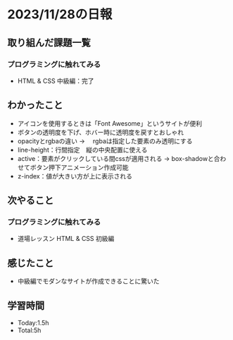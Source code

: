 # 2023/11/28の日報

## 取り組んだ課題一覧
### プログラミングに触れてみる
  - HTML & CSS 中級編：完了

## わかったこと
- アイコンを使用するときは「Font Awesome」というサイトが便利
- ボタンの透明度を下げ、ホバー時に透明度を戻すとおしゃれ
- opacityとrgbaの違い → 　rgbaは指定した要素のみ透明にする
- line-height：行間指定　縦の中央配置に使える
- active：要素がクリックしている間cssが適用される → box-shadowと合わせてボタン押下アニメーション作成可能
- z-index：値が大きい方が上に表示される

## 次やること
### プログラミングに触れてみる
  - 道場レッスン HTML & CSS 初級編

## 感じたこと
  - 中級編でモダンなサイトが作成できることに驚いた

## 学習時間
  - Today:1.5h
  - Total:5h
